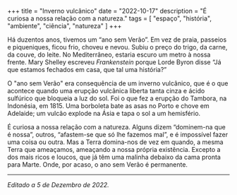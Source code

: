 +++
title = "Inverno vulcânico"
date = "2022-10-17"
description = "É curiosa a nossa relação com a natureza."
tags = [
    "espaço", "história", "ambiente", "ciência", "natureza"
]
+++

Há duzentos anos, tivemos um “ano sem Verão”. Em vez de praia, passeios e piqueniques, ficou frio, choveu e nevou. Subiu o preço do trigo, da carne, da couve, do leite. No Mediterrâneo, estaria escuro um metro à nossa frente. Mary Shelley escreveu _Frankenstein_ porque Lorde Byron disse “Já que estamos fechados em casa, que tal uma história?”

O "ano sem Verão" era consequência de um inverno vulcânico, que é o que acontece quando uma erupção vulcânica liberta tanta cinza e ácido sulfúrico que bloqueia a luz do sol. Foi o que fez a erupção do Tambora, na Indonésia, em 1815. Uma borboleta bate as asas no Porto e chove em Adelaide; um vulcão explode na Ásia e tapa o sol a um hemisfério.

É curiosa a nossa relação com a natureza. Alguns dizem “dominem-na que é nossa”, outros, “afastem-se que só lhe fazemos mal”, e é impossível fazer uma coisa ou outra. Mas a Terra domina-nos de vez em quando, a mesma Terra que ameaçamos, ameaçando a nossa própria existência. Excepto a dos mais ricos e loucos, que já têm uma malinha debaixo da cama pronta para Marte. Onde, por acaso, o ano sem Verão é permanente.
__________

_Editado a 5 de Dezembro de 2022._